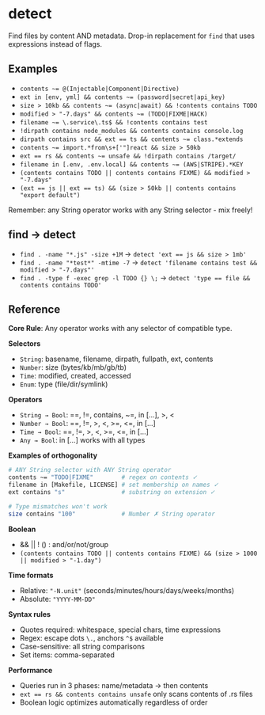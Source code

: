 # detect

Find files by content AND metadata. Drop-in replacement for `find` that uses expressions instead of flags.

## Examples

- `contents ~= @(Injectable|Component|Directive)`
- `ext in [env, yml] && contents ~= (password|secret|api_key)`  
- `size > 10kb && contents ~= (async|await) && !contents contains TODO`
- `modified > "-7.days" && contents ~= (TODO|FIXME|HACK)`
- `filename ~= \.service\.ts$ && !contents contains test`
- `!dirpath contains node_modules && contents contains console.log`
- `dirpath contains src && ext == ts && contents ~= class.*extends`
- `contents ~= import.*from\s+['"]react && size > 50kb`
- `ext == rs && contents ~= unsafe && !dirpath contains /target/`
- `filename in [.env, .env.local] && contents ~= (AWS|STRIPE).*KEY`
- `(contents contains TODO || contents contains FIXME) && modified > "-7.days"`
- `(ext == js || ext == ts) && (size > 50kb || contents contains "export default")`

Remember: any String operator works with any String selector - mix freely!

## find → detect

- `find . -name "*.js" -size +1M` → `detect 'ext == js && size > 1mb'`
- `find . -name "*test*" -mtime -7` → `detect 'filename contains test && modified > "-7.days"'`
- `find . -type f -exec grep -l TODO {} \;` → `detect 'type == file && contents contains TODO'`

## Reference

**Core Rule**: Any operator works with any selector of compatible type.

**Selectors**
- `String`: basename, filename, dirpath, fullpath, ext, contents
- `Number`: size (bytes/kb/mb/gb/tb)
- `Time`: modified, created, accessed  
- `Enum`: type (file/dir/symlink)

**Operators** 
- `String → Bool`: ==, !=, contains, ~=, in [...], >, <
- `Number → Bool`: ==, !=, >, <, >=, <=, in [...]
- `Time → Bool`: ==, !=, >, <, >=, <=, in [...]
- `Any → Bool`: in [...] works with all types

**Examples of orthogonality**
```bash
# ANY String selector with ANY String operator
contents ~= "TODO|FIXME"        # regex on contents ✓
filename in [Makefile, LICENSE] # set membership on names ✓
ext contains "s"                # substring on extension ✓

# Type mismatches won't work
size contains "100"             # Number ✗ String operator
```

**Boolean**
- && || ! () : and/or/not/group
- `(contents contains TODO || contents contains FIXME) && (size > 1000 || modified > "-1.day")`

**Time formats**
- Relative: `"-N.unit"` (seconds/minutes/hours/days/weeks/months)
- Absolute: `"YYYY-MM-DD"` 

**Syntax rules**
- Quotes required: whitespace, special chars, time expressions
- Regex: escape dots `\.`, anchors `^$` available
- Case-sensitive: all string comparisons
- Set items: comma-separated

**Performance**
- Queries run in 3 phases: name/metadata → then contents
- `ext == rs && contents contains unsafe` only scans contents of .rs files
- Boolean logic optimizes automatically regardless of order